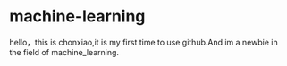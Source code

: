 # machine-learning
hello，this is chonxiao,it is my first time to use github.And im a newbie in the field of machine_learning.
